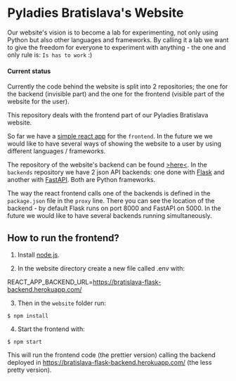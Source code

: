 # Pyladies Bratislava's Website

Our website's vision is to become a lab for experimenting, not only using Python but also other languages and frameworks.
By calling it a lab we want to give the freedom for everyone to experiment with anything - the one and only rule is: `Is has to work` :)

#### Current status
Currently the code behind the website is split into 2 repositories; the one for the backend (invisible part) and the one for the frontend (visible part of the website for the user).

This repository deals with the frontend part of our Pyladies Bratislava website.

So far we have a [simple react app](react.md) for the `frontend`. In the future we we would like to have several ways of showing the website to a user by using different languages / frameworks.

The repository of the website's backend can be found [>here<](https://github.com/pyladies-bratislava/flask-backend). In the `backends` repository we have 2 json API backends: one done with [Flask](https://flask.palletsprojects.com/en/1.1.x/) and another with [FastAPI](https://fastapi.tiangolo.com/). Both are Python frameworks.

The way the react frontend calls one of the backends is defined in the `package.json` file in the `proxy` line.
There you can see the location of the backend - by default Flask runs on port 8000 and FastAPI on 5000. In the future we would like to have several backends running simultaneously.


## How to run the frontend?

1. Install [node.js](https://nodejs.org/en/download/).

2. In the website directory create a new file called .env with:

REACT_APP_BACKEND_URL=https://bratislava-flask-backend.herokuapp.com/

3. Then in the `website` folder run:
~~~
$ npm install
~~~

4. Start the frontend with:
~~~
$ npm start
~~~

This will run the frontend code (the prettier version) calling the backend deployed in https://bratislava-flask-backend.herokuapp.com/ (the less pretty version).
